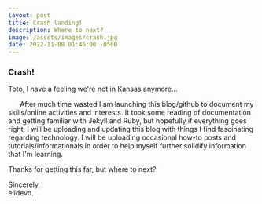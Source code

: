 ```yaml
---
layout: post
title: Crash landing!
description: Where to next?
image: /assets/images/crash.jpg
date: 2022-11-08 01:46:00 -0500
---
```


### Crash!

Toto, I have a feeling we're not in Kansas anymore...

&nbsp;&nbsp;&nbsp;&nbsp;&nbsp;&nbsp;After much time wasted I am launching this blog/github to document my skills/online activities and interests.  It took some reading of documentation and getting familiar with Jekyll and Ruby, but hopefully if everything goes right, I will be uploading and updating this blog with things I find fascinating regarding technology.  I will be uploading occasional how-to posts and tutorials/informationals in order to help myself further solidify information that I'm learning.

Thanks for getting this far, but where to next?


Sincerely, <br>
elidevo.
